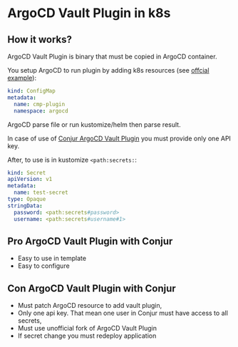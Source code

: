 # ArgoCD Vault Plugin in k8s

## How it works?

ArgoCD Vault Plugin is binary that must be copied in ArgoCD container.

You setup ArgoCD to run plugin by adding k8s resources (see [offcial example](https://github.com/argoproj-labs/argocd-vault-plugin/blob/main/manifests/cmp-configmap/argocd-cm.yaml)):
```yaml
kind: ConfigMap
metadata:
  name: cmp-plugin
  namespace: argocd
```

ArgoCD parse file or run kustomize/helm then parse result.

In case of use of [Conjur ArgoCD Vault Plugin](https://github.com/itdistrict/argocd-vault-plugin) you must provide only one API key.

After, to use is in kustomize `<path:secrets:`:
```yaml
kind: Secret
apiVersion: v1
metadata:
  name: test-secret
type: Opaque
stringData:
  password: <path:secrets#password>
  username: <path:secrets#username#1>
```

## Pro ArgoCD Vault Plugin with Conjur

- Easy to use in template
- Easy to configure

## Con ArgoCD Vault Plugin with Conjur

- Must patch ArgoCD resource to add vault plugin,
- Only one api key. That mean one user in Conjur must have access to all secrets,
- Must use unofficial fork of ArgoCD Vault Plugin
- If secret change you must redeploy application
